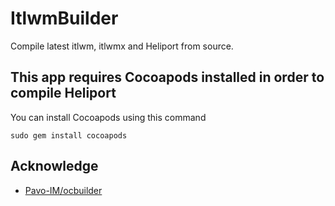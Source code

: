 # ItlwmBuilder
Compile latest itlwm, itlwmx and Heliport from source.

## This app requires Cocoapods installed in order to compile Heliport
You can install Cocoapods using this command
```
sudo gem install cocoapods
```

## Acknowledge

- [Pavo-IM/ocbuilder](https://github.com/Pavo-IM/ocbuilder)

